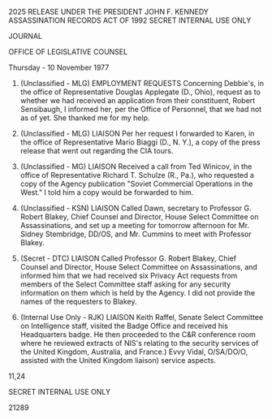 2025 RELEASE UNDER THE PRESIDENT JOHN F. KENNEDY ASSASSINATION RECORDS ACT OF 1992
SECRET
INTERNAL USE ONLY

JOURNAL

OFFICE OF LEGISLATIVE COUNSEL

Thursday - 10 November 1977

1.  (Unclassified - MLG) EMPLOYMENT REQUESTS
Concerning Debbie's, in the office of Representative Douglas
Applegate (D., Ohio), request as to whether we had received
an application from their constituent, Robert Sensibaugh, I
informed her, per the Office of Personnel, that we had not
as of yet. She thanked me for my help.

2.  (Unclassified - MLG) LIAISON Per her request I
forwarded to Karen, in the office of Representative Mario Biaggi (D., N. Y.),
a copy of the press release that went out regarding the CIA
tours.

3.  (Unclassified - MG) LIAISON Received a call from
Ted Winicov, in the office of Representative Richard T. Schulze (R., Pa.),
who requested a copy of the Agency publication "Soviet Commercial
Operations in the West." I told him a copy would be forwarded to him.

4.  (Unclassified - KSN) LIAISON Called Dawn, secretary to
Professor G. Robert Blakey, Chief Counsel and Director, House Select
Committee on Assassinations, and set up a meeting for tomorrow afternoon
for Mr. Sidney Stembridge, DD/OS, and Mr. Cummins to meet with
Professor Blakey.

5.  (Secret - DTC) LIAISON Called Professor G. Robert Blakey,
Chief Counsel and Director, House Select Committee on Assassinations,
and informed him that we had received six Privacy Act requests from
members of the Select Committee staff asking for any security information
on them which is held by the Agency. I did not provide the names of the
requesters to Blakey.

6.  (Internal Use Only - RJK) LIAISON Keith Raffel, Senate Select
Committee on Intelligence staff, visited the Badge Office and received his
Headquarters badge. He then proceeded to the C&R conference room where
he reviewed extracts of NIS's relating to the security services of the United
Kingdom, Australia, and France.) Evvy Vidal, O/SA/DO/O, assisted with
the United Kingdom liaison) service aspects.

11,24

SECRET
INTERNAL USE ONLY

21289
